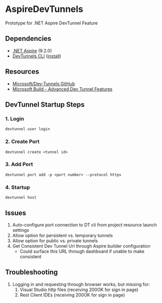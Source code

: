 # AspireDevTunnels

Prototype for .NET Aspire DevTunnel Feature

## Dependencies

- [.NET Aspire](https://github.com/dotnet/aspire) (9.2.0)
- [DevTunnels CLI](https://learn.microsoft.com/en-us/azure/developer/dev-tunnels/cli-commands) ([install](https://learn.microsoft.com/en-us/azure/developer/dev-tunnels/get-started?tabs=windows))

## Resources

- [Microsoft/Dev-Tunnels GitHub](https://github.com/microsoft/dev-tunnels)
- [Microsoft Build - Advanced Dev Tunnel Features](https://www.youtube.com/watch?v=yCYLurylgj8)

## DevTunnel Startup Steps

### 1. Login

`devtunnel user login`

### 2. Create Port

`devtunnel create <tunnel id>`

### 3. Add Port

`devtunnel port add -p <port number> --protocol https`

### 4. Startup

`devtunnel host`

## Issues

1. Auto-configure port connection to DT cli from project resource launch settings
1. Allow option for persistent vs. temporary tunnels
1. Allow option for public vs. private tunnels
1. Get Consistent Dev Tunnel Url through Aspire builder configuration
   - Could surface this URL through dashboard if unable to make consistent

## Troubleshooting

1. Logging in and requesting through browser works, but missing for:
   1. Visual Studio http files (receiving 200OK for sign in page)
   1. Rest Client IDEs (receiving 200OK for sign in page)
